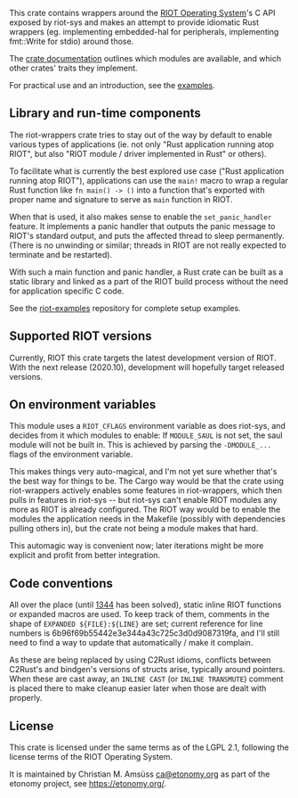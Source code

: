 This crate contains wrappers around the [RIOT Operating
System](https://riot-os.org/)'s C API exposed by riot-sys and
makes an attempt to provide idiomatic Rust wrappers (eg. implementing
embedded-hal for peripherals, implementing fmt::Write for stdio) around those.

The [crate documentation](https://rustdoc.etonomy.org/riot_wrappers/) outlines which
modules are available, and which other crates' traits they implement.

For practical use and an introduction, see the
[examples](https://gitlab.com/etonomy/riot-examples/).

Library and run-time components
-------------------------------

The riot-wrappers crate tries to stay out of the way by default to enable
various types of applications (ie. not only "Rust application running atop
RIOT", but also "RIOT module / driver implemented in Rust" or others).

To facilitate what is currently the best explored use case ("Rust application
running atop RIOT"), applications can use the ``main!`` macro to wrap a regular
Rust function like ``fn main() -> ()`` into a function that's exported with
proper name and signature to serve as ``main`` function in RIOT.

When that is used, it also makes sense to enable the ``set_panic_handler``
feature. It implements a panic handler that outputs the panic message to RIOT's
standard output, and puts the affected thread to sleep permanently.  (There is
no unwinding or similar; threads in RIOT are not really expected to terminate
and be restarted).

With such a main function and panic handler, a Rust crate can be built as a
static library and linked as a part of the RIOT build process without the need
for application specific C code.

See the [riot-examples](https://gitlab.com/etonomy/riot-examples) repository
for complete setup examples.

Supported RIOT versions
-----------------------

Currently, RIOT this crate targets the latest development version of RIOT. With
the next release (2020.10), development will hopefully target released
versions.

On environment variables
------------------------

This module uses a `RIOT_CFLAGS` environment variable as does riot-sys,
and decides from it which modules to enable: If `MODULE_SAUL` is not set, the
saul module will not be built in. This is achieved by parsing the
`-DMODULE_...` flags of the environment variable.

This makes things very auto-magical, and I'm not yet sure whether that's the
best way for things to be. The Cargo way would be that the crate using
riot-wrappers actively enables some features in riot-wrappers, which then pulls
in features in riot-sys -- but riot-sys can't enable RIOT modules any more as
RIOT is already configured. The RIOT way would be to enable the modules the
application needs in the Makefile (possibly with dependencies pulling others
in), but the crate not being a module makes that hard.

This automagic way is convenient now; later iterations might be more explicit
and profit from better integration.

Code conventions
----------------

All over the place (until [1344] has been solved), static inline RIOT functions
or expanded macros are used. To keep track of them, comments in the shape of
``EXPANDED ${FILE}:${LINE}`` are set; current reference for line numbers is
6b96f69b55442e3e344a43c725c3d0d9087319fa, and I'll still need to find a way to
update that automatically / make it complain.

[1344]: https://github.com/rust-lang/rust-bindgen/issues/1344

As these are being replaced by using C2Rust idioms, conflicts between C2Rust's
and bindgen's versions of structs arise, typically around pointers. When these
are cast away, an ``INLINE CAST`` (or ``INLINE TRANSMUTE``) comment is placed
there to make cleanup easier later when those are dealt with properly.

License
-------

This crate is licensed under the same terms as of the LGPL 2.1, following the
license terms of the RIOT Operating System.

It is maintained by Christian M. Amsüss <ca@etonomy.org> as part of the etonomy
project, see <https://etonomy.org/>.

